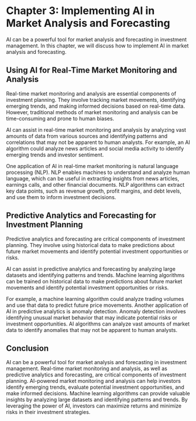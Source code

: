 Chapter 3: Implementing AI in Market Analysis and Forecasting
=============================================================

AI can be a powerful tool for market analysis and forecasting in investment management. In this chapter, we will discuss how to implement AI in market analysis and forecasting.

Using AI for Real-Time Market Monitoring and Analysis
-----------------------------------------------------

Real-time market monitoring and analysis are essential components of investment planning. They involve tracking market movements, identifying emerging trends, and making informed decisions based on real-time data. However, traditional methods of market monitoring and analysis can be time-consuming and prone to human biases.

AI can assist in real-time market monitoring and analysis by analyzing vast amounts of data from various sources and identifying patterns and correlations that may not be apparent to human analysts. For example, an AI algorithm could analyze news articles and social media activity to identify emerging trends and investor sentiment.

One application of AI in real-time market monitoring is natural language processing (NLP). NLP enables machines to understand and analyze human language, which can be useful in extracting insights from news articles, earnings calls, and other financial documents. NLP algorithms can extract key data points, such as revenue growth, profit margins, and debt levels, and use them to inform investment decisions.

Predictive Analytics and Forecasting for Investment Planning
------------------------------------------------------------

Predictive analytics and forecasting are critical components of investment planning. They involve using historical data to make predictions about future market movements and identify potential investment opportunities or risks.

AI can assist in predictive analytics and forecasting by analyzing large datasets and identifying patterns and trends. Machine learning algorithms can be trained on historical data to make predictions about future market movements and identify potential investment opportunities or risks.

For example, a machine learning algorithm could analyze trading volumes and use that data to predict future price movements. Another application of AI in predictive analytics is anomaly detection. Anomaly detection involves identifying unusual market behavior that may indicate potential risks or investment opportunities. AI algorithms can analyze vast amounts of market data to identify anomalies that may not be apparent to human analysts.

Conclusion
----------

AI can be a powerful tool for market analysis and forecasting in investment management. Real-time market monitoring and analysis, as well as predictive analytics and forecasting, are critical components of investment planning. AI-powered market monitoring and analysis can help investors identify emerging trends, evaluate potential investment opportunities, and make informed decisions. Machine learning algorithms can provide valuable insights by analyzing large datasets and identifying patterns and trends. By leveraging the power of AI, investors can maximize returns and minimize risks in their investment strategies.
